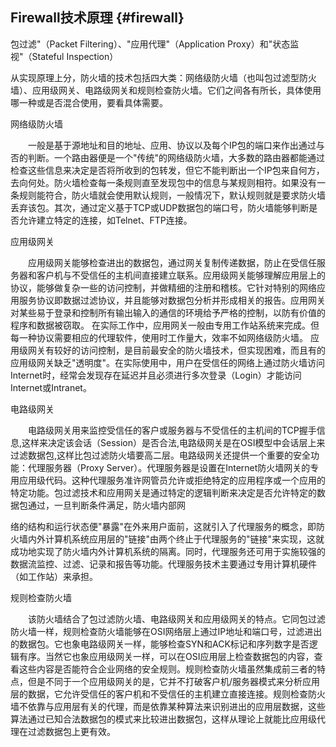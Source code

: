 ## Firewall技术原理 {#firewall}

包过滤&quot;（Packet Filtering）、&quot;应用代理&quot;（Application Proxy）和&quot;状态监视&quot;（Stateful Inspection）

从实现原理上分，防火墙的技术包括四大类：网络级防火墙（也叫包过滤型防火墙）、应用级网关、电路级网关和规则检查防火墙。它们之间各有所长，具体使用哪一种或是否混合使用，要看具体需要。

网络级防火墙

　　一般是基于源地址和目的地址、应用、协议以及每个IP包的端口来作出通过与否的判断。一个路由器便是一个&quot;传统&quot;的网络级防火墙，大多数的路由器都能通过检查这些信息来决定是否将所收到的包转发，但它不能判断出一个IP包来自何方，去向何处。防火墙检查每一条规则直至发现包中的信息与某规则相符。如果没有一条规则能符合，防火墙就会使用默认规则，一般情况下，默认规则就是要求防火墙丢弃该包。其次，通过定义基于TCP或UDP数据包的端口号，防火墙能够判断是否允许建立特定的连接，如Telnet、FTP连接。

应用级网关

　　应用级网关能够检查进出的数据包，通过网关复制传递数据，防止在受信任服务器和客户机与不受信任的主机间直接建立联系。应用级网关能够理解应用层上的协议，能够做复杂一些的访问控制，并做精细的注册和稽核。它针对特别的网络应用服务协议即数据过滤协议，并且能够对数据包分析并形成相关的报告。应用网关对某些易于登录和控制所有输出输入的通信的环境给予严格的控制，以防有价值的程序和数据被窃取。 在实际工作中，应用网关一般由专用工作站系统来完成。但每一种协议需要相应的代理软件，使用时工作量大，效率不如网络级防火墙。 应用级网关有较好的访问控制，是目前最安全的防火墙技术，但实现困难，而且有的应用级网关缺乏&quot;透明度&quot;。在实际使用中，用户在受信任的网络上通过防火墙访问Internet时，经常会发现存在延迟并且必须进行多次登录（Login）才能访问Internet或Intranet。

电路级网关

　　电路级网关用来监控受信任的客户或服务器与不受信任的主机间的TCP握手信息,这样来决定该会话（Session）是否合法,电路级网关是在OSI模型中会话层上来过滤数据包,这样比包过滤防火墙要高二层。电路级网关还提供一个重要的安全功能：代理服务器（Proxy Server）。代理服务器是设置在Internet防火墙网关的专用应用级代码。这种代理服务准许网管员允许或拒绝特定的应用程序或一个应用的特定功能。包过滤技术和应用网关是通过特定的逻辑判断来决定是否允许特定的数据包通过，一旦判断条件满足，防火墙内部网

络的结构和运行状态便&quot;暴露&quot;在外来用户面前，这就引入了代理服务的概念，即防火墙内外计算机系统应用层的&quot;链接&quot;由两个终止于代理服务的&quot;链接&quot;来实现，这就成功地实现了防火墙内外计算机系统的隔离。同时，代理服务还可用于实施较强的数据流监控、过滤、记录和报告等功能。代理服务技术主要通过专用计算机硬件（如工作站）来承担。

规则检查防火墙

　　该防火墙结合了包过滤防火墙、电路级网关和应用级网关的特点。它同包过滤防火墙一样，规则检查防火墙能够在OSI网络层上通过IP地址和端口号，过滤进出的数据包。它也象电路级网关一样，能够检查SYN和ACK标记和序列数字是否逻辑有序。当然它也象应用级网关一样，可以在OSI应用层上检查数据包的内容，查看这些内容是否能符合企业网络的安全规则。规则检查防火墙虽然集成前三者的特点，但是不同于一个应用级网关的是，它并不打破客户机/服务器模式来分析应用层的数据，它允许受信任的客户机和不受信任的主机建立直接连接。规则检查防火墙不依靠与应用层有关的代理，而是依靠某种算法来识别进出的应用层数据，这些算法通过已知合法数据包的模式来比较进出数据包，这样从理论上就能比应用级代理在过滤数据包上更有效。